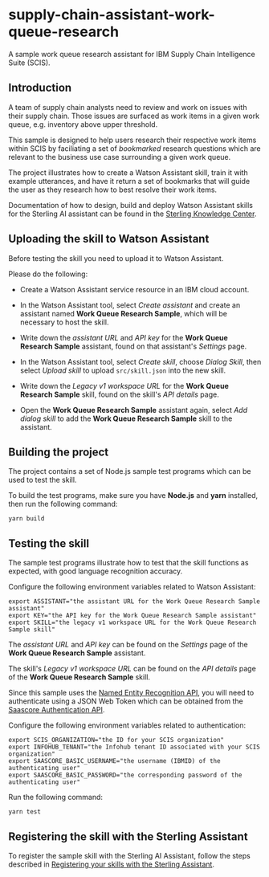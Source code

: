 # supply-chain-assistant-work-queue-research

A sample work queue research assistant for IBM Supply Chain Intelligence Suite (SCIS).

## Introduction

A team of supply chain analysts need to review and work on issues with
their supply chain. Those issues are surfaced as work items
in a given work queue, e.g. inventory above upper threshold.

This sample is designed to help users research their respective 
work items within SCIS by faciliating a set of _bookmarked_
research questions which are relevant to the business use case
surrounding a given work queue.

The project illustrates how to create a Watson Assistant skill, train it
with example utterances, and have it return a set of bookmarks that will
guide the user as they research how to best resolve their work items.

Documentation of how to design, build and deploy Watson Assistant skills for
the Sterling AI assistant can be found in the
[Sterling Knowledge Center](https://www.ibm.com/docs/en/scis?topic=skills-adding-supply-chain-business-assistant).

## Uploading the skill to Watson Assistant

Before testing the skill you need to upload it to Watson Assistant.

Please do the following:

* Create a Watson Assistant service resource in an IBM cloud account.

* In the Watson Assistant tool, select *Create assistant* and create
an assistant named **Work Queue Research Sample**, which will be necessary
to host the skill.

* Write down the *assistant URL* and *API key* for the
**Work Queue Research Sample** assistant, found on that assistant's *Settings*
page.

* In the Watson Assistant tool, select *Create skill*, choose *Dialog Skill*,
then select *Upload skill* to upload `src/skill.json`
into the new skill.

* Write down the *Legacy v1 workspace URL* for the **Work Queue Research Sample**
skill, found on the skill's *API details* page.

* Open the **Work Queue Research Sample** assistant again, select
*Add dialog skill* to add the **Work Queue Research Sample** skill to the
assistant.

## Building the project

The project contains a set of Node.js sample test programs which can be used
to test the skill.

To build the test programs, make sure you have **Node.js** and **yarn**
installed, then run the following command:

```
yarn build
```

## Testing the skill

The sample test programs illustrate how to test that the skill functions as
expected, with good language recognition accuracy.

Configure the following environment variables related to Watson Assistant:

```
export ASSISTANT="the assistant URL for the Work Queue Research Sample assistant"
export KEY="the API key for the Work Queue Research Sample assistant"
export SKILL="the legacy v1 workspace URL for the Work Queue Research Sample skill"
```
The *assistant URL* and *API key* can be found on the *Settings* page of the
**Work Queue Research Sample** assistant.

The skill's *Legacy v1 workspace URL* can be found on the *API details* page
of the **Work Queue Research Sample** skill.

Since this sample uses the [Named Entity Recognition API](https://developer.ibm.com/apis/catalog/scintellsuite--supply-chain-intelligence-suite/api/API--scintellsuite--named-entities-recognition-service#post998085110),
you will need to authenticate using a JSON Web Token which can be obtained from the 
[Saascore Authentication API](https://developer.ibm.com/apis/catalog/scintellsuite--supply-chain-intelligence-suite/api/API--scintellsuite--platform-authentication-retrieve/#get44848312).

Configure the following environment variables related to authentication:

```
export SCIS_ORGANIZATION="the ID for your SCIS organization"
export INFOHUB_TENANT="the Infohub tenant ID associated with your SCIS organization"
export SAASCORE_BASIC_USERNAME="the username (IBMID) of the authenticating user"
export SAASCORE_BASIC_PASSWORD="the corresponding password of the authenticating user"
```

Run the following command:

```
yarn test
```

## Registering the skill with the Sterling Assistant

To register the sample skill with the Sterling AI Assistant, follow the steps
described in
[Registering your skills with the Sterling Assistant](https://www.ibm.com/docs/en/scis?topic=assistant-registering-your-skills-supply-chain-business).
